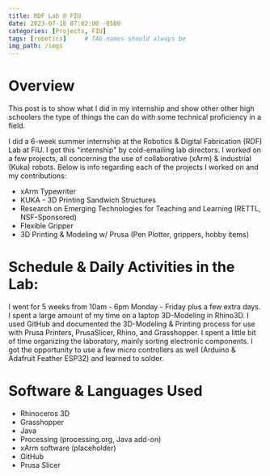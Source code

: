 ```yaml
---
title: RDF Lab @ FIU
date: 2023-07-16 07:02:00 -0500
categories: [Projects, FIU]
tags: [robotics]     # TAG names should always be 
img_path: /imgs
---
```


# Overview
This post is to show what I did in my internship and show other other high schoolers the type of things the can do with some technical proficiency in a field.

I did a 6-week summer internship at the Robotics & Digital Fabrication (RDF) Lab at FIU. I got this "internship" by cold-emailing lab directors. I worked on a few projects, all concerning the use of collaborative (xArm) & industrial (Kuka) robots. Below is info regarding each of the projects I worked on and my contributions:

- xArm Typewriter
- KUKA - 3D Printing Sandwich Structures
- Research on Emerging Technologies for Teaching and Learning (RETTL, NSF-Sponsored)
- Flexible Gripper
- 3D Printing & Modeling w/ Prusa (Pen Plotter, grippers, hobby items)

# Schedule & Daily Activities in the Lab:
I went for 5 weeks from 10am - 6pm Monday - Friday plus a few extra days. I spent a large amount of my time on a laptop 3D-Modeling in Rhino3D. I used GitHub and documented the 3D-Modeling & Printing process for use with Prusa Printers, PrusaSlicer, Rhino, and Grasshopper. I spent a little bit of time organizing the laboratory, mainly sorting electronic components. I got the opportunity to use a few micro controllers as well (Arduino & Adafruit Feather ESP32) and learned to solder. 

# Software & Languages Used
- Rhinoceros 3D
- Grasshopper
- Java
- Processing (processing.org, Java add-on)
- xArm software (placeholder)
- GitHub
- Prusa Slicer

